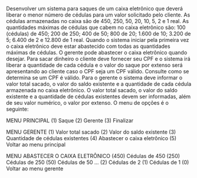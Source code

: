 Desenvolver um sistema para saques de um caixa eletrônico que deverá liberar o menor
número de cédulas para um valor solicitado pelo cliente. As cédulas armazenadas no
caixa são de 450, 250, 50, 20, 10, 5, 2 e 1 real.
As quantidades máximas de cédulas que cabem no caixa eletrônico são: 100 (cédulas) de
450; 200 de 250; 400 de 50; 800 de 20; 1.600 de 10; 3.200 de 5; 6.400 de 2 e 12.800
de 1 real. Quando o sistema iniciar pela primeira vez o caixa eletrônico deve estar
abastecido com todas as quantidades máximas de cédulas. O gerente pode
abastecer o caixa eletrônico quando desejar.
Para sacar dinheiro o cliente deve fornecer seu CPF e o sistema irá liberar a quantidade
de cada cédula e o valor do saque por extenso será apresentando ao cliente caso o
CPF seja um CPF válido. Consulte como se determina se um CPF é válido.
Para o gerente o sistema deve informar o valor total sacado, o valor do saldo existente e
a quantidade de cada cédula armazenada no caixa eletrônico. O valor total sacado, o
valor do saldo existente e a quantidade de cédulas existentes devem ser informadas,
além de seu valor numérico, o valor por extenso.
O menu de opções é o seguinte:

MENU PRINCIPAL
(1) Saque
(2) Gerente
(3) Finalizar

MENU GERENTE
(1) Valor total sacado
(2) Valor do saldo existente
(3) Quantidade de cédulas existentes
(4) Abastecer o caixa eletrônico
(5) Voltar ao menu principal

MENU ABASTECER O CAIXA ELETRÔNICO
(450) Cédulas de 450
(250) Cédulas de 250
(50) Cédulas de 50
...
(2) Cédulas de 2
(1) Cédulas de 1
(0) Voltar ao menu gerente
